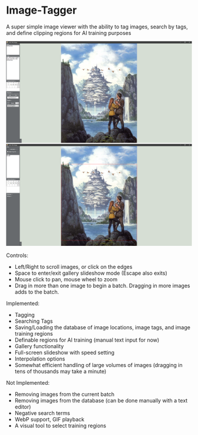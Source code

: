# Image-Tagger
A super simple image viewer with the ability to tag images, search by tags, and define clipping regions for AI training purposes

![preview image](ImageTagger_v3.png)
![preview image](ImageTagger_v4.png)

Controls:
* Left/Right to scroll images, or click on the edges
* Space to enter/exit gallery slideshow mode (Escape also exits)
* Mouse click to pan, mouse wheel to zoom
* Drag in more than one image to begin a batch. Dragging in more images adds to the batch.

Implemented:
* Tagging
* Searching Tags
* Saving/Loading the database of image locations, image tags, and image training regions
* Definable regions for AI training (manual text input for now)
* Gallery functionality
* Full-screen slideshow with speed setting
* Interpolation options
* Somewhat efficient handling of large volumes of images (dragging in tens of thousands may take a minute)

Not Implemented:
* Removing images from the current batch
* Removing images from the database (can be done manually with a text editor)
* Negative search terms
* WebP support, GIF playback
* A visual tool to select training regions
